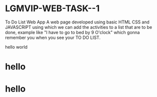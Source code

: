 # LGMVIP-WEB-TASK--1
To Do List Web App
A web page developed using  basic HTML CSS and JAVASCRIPT using which we can 
add the activities to a list that are to be done, example like "I have to go to bed by 9 O'clock"
which gonna remember you when you see your TO DO LIST.
<p>hello world</p>
<h1>hello</h1>
<h1>hello</h1>
